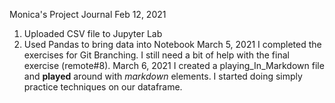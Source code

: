 Monica's Project Journal
Feb 12, 2021
1) Uploaded CSV file to Jupyter Lab
2) Used Pandas to bring data into Notebook
March 5, 2021
I completed the exercises for Git Branching.  I still need a bit of help with the final exercise (remote#8).
March 6, 2021
I created a playing_In_Markdown file and **played** around with *markdown* elements.
I started doing simply practice techniques on our dataframe.